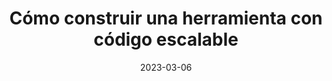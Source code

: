 ---
episode: 84
date: "2023-03-06"
title: Cómo construir una herramienta con código escalable
guest: Oscar Castillo
business: Worky
category: Founder
description: Acompáñanos con Oscar Castillo, CTO de Worky, la startup remota de recursos humanos número uno en México. 
insights:
  - <b>Las estimaciones optimistas son responsabilidad de tus desarrolladores pero también de tu organización.</b> Los procesos de una compañía deben evitar que las estimaciones individuales guíen el calendario de entregas, en Worky, todo el equipo de desarrollo trabaja en intervalos fijos de seis semanas siguiendo el framework de Shape Up.
  - <b>¿Cómo es este framework?</b>
        1.Tomas un problema
        2.Identificas qué solución se puede diseñar y desarrollar en 6 semanas con tu equipo de desarrollo, diseño y product management.
        3.Se fija el alcance y se comienza a trabajar.
        4.El resultado de este periodo puede ser maleable pero el plazo de 6 semanas no. Y si la funcionalidad no se desarrolla en esas seis semanas, se deshecha.
  - <b>Optimiza el tiempo de tu equipo de QA.</b> En Worky prueban en dos ambientes de desarrollo antes de salir a producción, cada uno con su testing automatizado, en el primero prueba QA y en el segundo toda la célula de trabajo.
  - <b>Choose boring technology.</b> Utilizar tecnología de punta puede complejizar el proceso de desarrollo, por eso en Worky se decidieron por tecnologías con comunidades fuertes y bien documentadas.
---
